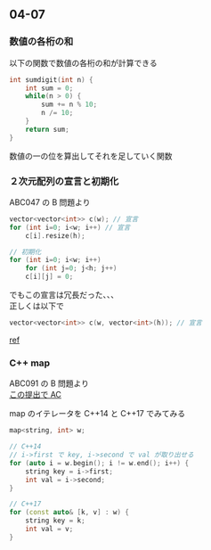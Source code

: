 ## 04-07

### 数値の各桁の和

以下の関数で数値の各桁の和が計算できる  

```cpp
int sumdigit(int n) {
    int sum = 0;
    while(n > 0) {
        sum += n % 10;
        n /= 10;
    }
    return sum;
}
```

数値の一の位を算出してそれを足していく関数  

### ２次元配列の宣言と初期化

ABC047 の B 問題より  

```cpp
vector<vector<int>> c(w); // 宣言
for (int i=0; i<w; i++) // 宣言
    c[i].resize(h);

// 初期化
for (int i=0; i<w; i++)
    for (int j=0; j<h; j++)
    c[i][j] = 0;
```

でもこの宣言は冗長だった、、、  
正しくは以下で  

```cpp
vector<vector<int>> c(w, vector<int>(h)); // 宣言
```

[ref](https://atcoder.jp/contests/APG4b/tasks/APG4b_t)

### C++ map

ABC091 の B 問題より  
[この提出で AC ](https://atcoder.jp/contests/abc091/submissions/4874815)

map のイテレータを C++14 と C++17 でみてみる  

```cpp
map<string, int> w;

// C++14
// i->first で key, i->second で val が取り出せる
for (auto i = w.begin(); i != w.end(); i++) {
    string key = i->first;
    int val = i->second;
}

// C++17
for (const auto& [k, v] : w) {
    string key = k;
    int val = v;
}
```
